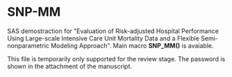 # SNP-MM

SAS demostraction for "Evaluation of Risk-adjusted Hospital Performance Using Large-scale Intensive Care Unit Mortality Data and a Flexible Semi-nonparametric Modeling Approach". Main macro **SNP_MM()** is avaiable. 

This file is temporarily only supported for the review stage. The password is shown in the attachment of the manuscript.

